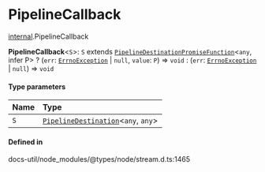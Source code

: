 # PipelineCallback

[internal](../../modules/internal.md).PipelineCallback

 **PipelineCallback**<`S`\>: `S` extends [`PipelineDestinationPromiseFunction`](internal.PipelineDestinationPromiseFunction.md)<`any`, infer P\> ? (`err`: [`ErrnoException`](../../interfaces/ErrnoException.md) \| ``null``, `value`: `P`) => `void` : (`err`: [`ErrnoException`](../../interfaces/ErrnoException.md) \| ``null``) => `void`

#### Type parameters

| Name | Type |
| :------ | :------ |
| `S` | [`PipelineDestination`](internal.PipelineDestination.md)<`any`, `any`\> |

#### Defined in

docs-util/node_modules/@types/node/stream.d.ts:1465
